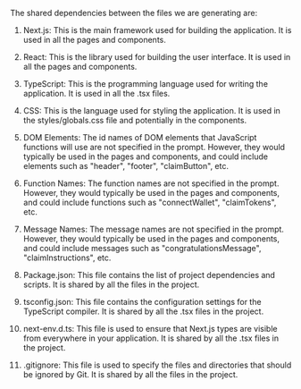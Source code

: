 The shared dependencies between the files we are generating are:

1. Next.js: This is the main framework used for building the application. It is used in all the pages and components.

2. React: This is the library used for building the user interface. It is used in all the pages and components.

3. TypeScript: This is the programming language used for writing the application. It is used in all the .tsx files.

4. CSS: This is the language used for styling the application. It is used in the styles/globals.css file and potentially in the components.

5. DOM Elements: The id names of DOM elements that JavaScript functions will use are not specified in the prompt. However, they would typically be used in the pages and components, and could include elements such as "header", "footer", "claimButton", etc.

6. Function Names: The function names are not specified in the prompt. However, they would typically be used in the pages and components, and could include functions such as "connectWallet", "claimTokens", etc.

7. Message Names: The message names are not specified in the prompt. However, they would typically be used in the pages and components, and could include messages such as "congratulationsMessage", "claimInstructions", etc.

8. Package.json: This file contains the list of project dependencies and scripts. It is shared by all the files in the project.

9. tsconfig.json: This file contains the configuration settings for the TypeScript compiler. It is shared by all the .tsx files in the project.

10. next-env.d.ts: This file is used to ensure that Next.js types are visible from everywhere in your application. It is shared by all the .tsx files in the project.

11. .gitignore: This file is used to specify the files and directories that should be ignored by Git. It is shared by all the files in the project.